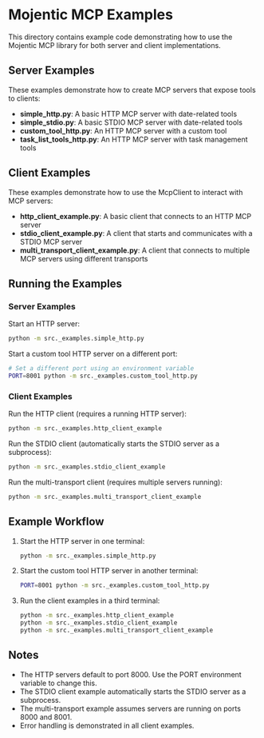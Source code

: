 # Mojentic MCP Examples

This directory contains example code demonstrating how to use the Mojentic MCP library for both server and client implementations.

## Server Examples

These examples demonstrate how to create MCP servers that expose tools to clients:

- **simple_http.py**: A basic HTTP MCP server with date-related tools
- **simple_stdio.py**: A basic STDIO MCP server with date-related tools
- **custom_tool_http.py**: An HTTP MCP server with a custom tool
- **task_list_tools_http.py**: An HTTP MCP server with task management tools

## Client Examples

These examples demonstrate how to use the McpClient to interact with MCP servers:

- **http_client_example.py**: A basic client that connects to an HTTP MCP server
- **stdio_client_example.py**: A client that starts and communicates with a STDIO MCP server
- **multi_transport_client_example.py**: A client that connects to multiple MCP servers using different transports

## Running the Examples

### Server Examples

Start an HTTP server:
```bash
python -m src._examples.simple_http.py
```

Start a custom tool HTTP server on a different port:
```bash
# Set a different port using an environment variable
PORT=8001 python -m src._examples.custom_tool_http.py
```

### Client Examples

Run the HTTP client (requires a running HTTP server):
```bash
python -m src._examples.http_client_example
```

Run the STDIO client (automatically starts the STDIO server as a subprocess):
```bash
python -m src._examples.stdio_client_example
```

Run the multi-transport client (requires multiple servers running):
```bash
python -m src._examples.multi_transport_client_example
```

## Example Workflow

1. Start the HTTP server in one terminal:
   ```bash
   python -m src._examples.simple_http.py
   ```

2. Start the custom tool HTTP server in another terminal:
   ```bash
   PORT=8001 python -m src._examples.custom_tool_http.py
   ```

3. Run the client examples in a third terminal:
   ```bash
   python -m src._examples.http_client_example
   python -m src._examples.stdio_client_example
   python -m src._examples.multi_transport_client_example
   ```

## Notes

- The HTTP servers default to port 8000. Use the PORT environment variable to change this.
- The STDIO client example automatically starts the STDIO server as a subprocess.
- The multi-transport example assumes servers are running on ports 8000 and 8001.
- Error handling is demonstrated in all client examples.